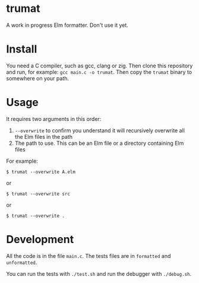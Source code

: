 # trumat

A work in progress Elm formatter. Don't use it yet.

# Install

You need a C compiler, such as gcc, clang or zig. Then clone this repository and run, for example: `gcc main.c -o trumat`. Then copy the `trumat` binary to somewhere on your path.

# Usage

It requires two arguments in this order:

1. `--overwrite` to confirm you understand it will recursively overwrite all the Elm files in the path
2. The path to use. This can be an Elm file or a directory containing Elm files

For example:

```
$ trumat --overwrite A.elm
```

or

```
$ trumat --overwrite src
```

or

```
$ trumat --overwrite .
```

# Development

All the code is in the file `main.c`. The tests files are in `formatted` and `unformatted`.

You can run the tests with `./test.sh` and run the debugger with `./debug.sh`.
